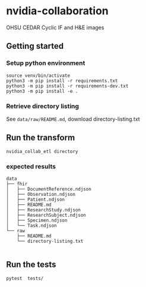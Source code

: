# nvidia-collaboration
OHSU CEDAR Cyclic IF and H&amp;E images

## Getting started

### Setup python environment

```commandline
source venv/bin/activate
python3 -m pip install -r requirements.txt
python3 -m pip install -r requirements-dev.txt  
python3 -m pip install -e .
```

### Retrieve directory listing

See `data/raw/README.md`, download directory-listing.txt


## Run the transform

```
nvidia_collab_etl directory
```

### expected results

```
data
├── fhir
│   ├── DocumentReference.ndjson
│   ├── Observation.ndjson
│   ├── Patient.ndjson
│   ├── README.md
│   ├── ResearchStudy.ndjson
│   ├── ResearchSubject.ndjson
│   ├── Specimen.ndjson
│   └── Task.ndjson
└── raw
    ├── README.md
    └── directory-listing.txt


```

## Run the tests

```
pytest  tests/
```


